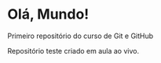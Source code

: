 # Olá, Mundo!
 Primeiro repositório do curso de Git e GitHub

 Repositório teste criado em aula ao vivo.
